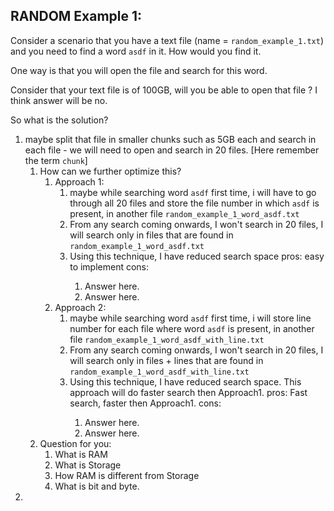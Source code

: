 ## RANDOM Example 1:

Consider a scenario that you have a text file (name = `random_example_1.txt`) and you need to find a word `asdf` in it. How would you find it.

One way is that you will open the file and search for this word.

Consider that your text file is of 100GB, will you be able to open that file ? I think answer will be no.

So what is the solution? 
1. maybe split that file in smaller chunks such as 5GB each and search in each file - we will need to open and search in 20 files. [Here remember the term `chunk`]
    1. How can we further optimize this?
        1. Approach 1:
            1. maybe while searching word `asdf` first time, i will have to go through all 20 files and store the file number in which `asdf` is present, in another file `random_example_1_word_asdf.txt`
            2. From any search coming onwards, I won't search in 20 files, I will search only in files that are found in `random_example_1_word_asdf.txt`
            3. Using this technique, I have reduced search space
            pros: easy to implement
            cons: <You need to answer to this question>
                1. Answer here.
                2. Answer here.
        2. Approach 2:
            1. maybe while searching word `asdf` first time, i will store line number for each file where word `asdf` is present, in another file `random_example_1_word_asdf_with_line.txt`
            2. From any search coming onwards, I won't search in 20 files, I will search only in files + lines that are found in `random_example_1_word_asdf_with_line.txt`
            3. Using this technique, I have reduced search space. This approach will do faster search then Approach1.
            pros: Fast search, faster then Approach1.
            cons: <You need to answer to this question>
                1. Answer here.
                2. Answer here.
    2. Question for you:
        1. What is RAM
        2. What is Storage
        4. How RAM is different from Storage
        5. What is bit and byte.
2. <will discuss next>

